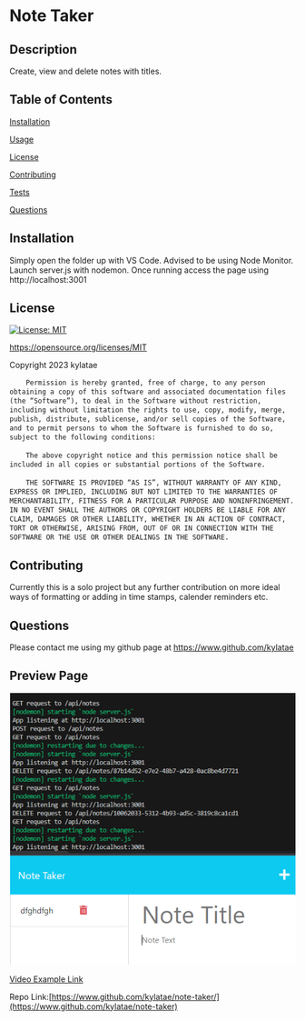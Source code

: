 # Note Taker
  ## Description
  Create, view and delete notes with titles.
  
  ## Table of Contents

  [Installation](#installation)
  
  [Usage](#usage)
  
  [License](#license)
  
  [Contributing](#contributing)
  
  [Tests](#tests)
  
  [Questions](#questions)

  ## Installation
  Simply open the folder up with VS Code. Advised to be using Node Monitor. Launch server.js with nodemon. Once running access the page using http://localhost:3001

  ## License
  [![License: MIT](https://img.shields.io/badge/License-MIT-yellow.svg)](https://opensource.org/licenses/MIT)

  https://opensource.org/licenses/MIT

  Copyright 2023 kylatae

     
        Permission is hereby granted, free of charge, to any person obtaining a copy of this software and associated documentation files (the “Software”), to deal in the Software without restriction, including without limitation the rights to use, copy, modify, merge, publish, distribute, sublicense, and/or sell copies of the Software, and to permit persons to whom the Software is furnished to do so, subject to the following conditions:
        
        The above copyright notice and this permission notice shall be included in all copies or substantial portions of the Software.

        THE SOFTWARE IS PROVIDED “AS IS”, WITHOUT WARRANTY OF ANY KIND, EXPRESS OR IMPLIED, INCLUDING BUT NOT LIMITED TO THE WARRANTIES OF MERCHANTABILITY, FITNESS FOR A PARTICULAR PURPOSE AND NONINFRINGEMENT. IN NO EVENT SHALL THE AUTHORS OR COPYRIGHT HOLDERS BE LIABLE FOR ANY CLAIM, DAMAGES OR OTHER LIABILITY, WHETHER IN AN ACTION OF CONTRACT, TORT OR OTHERWISE, ARISING FROM, OUT OF OR IN CONNECTION WITH THE SOFTWARE OR THE USE OR OTHER DEALINGS IN THE SOFTWARE.

  ## Contributing
  Currently this is a solo project but any further contribution on more ideal ways of formatting or adding in time stamps, calender reminders etc.

  ## Questions
  Please contact me using my github page at https://www.github.com/kylatae

  ## Preview Page

![Site Review](./lib/img/readme.png)

[Video Example Link](./lib/vid/) 

Repo Link:[https://www.github.com/kylatae/note-taker/](https://www.github.com/kylatae/note-taker)
